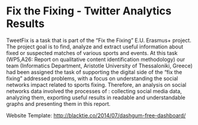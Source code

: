 # Fix the Fixing - Twitter Analytics Results

TweetFix is a task that is part of the “Fix the Fixing” E.U. Erasmus+ project. The project goal is to find, analyze and extract useful information about fixed or suspected matches of various sports and events. At this task (WP5,A26: Report on qualitative content identification methodology) our team (Informatics Department, Aristotle University of Thessaloniki, Greece) had been assigned the task of supporting the digital side of the “fix the fixing” addressed problems, with a focus on understanding the social networks impact related to sports fixing. Therefore, an analysis on social networks data involved the processes of : collecting social media data, analyzing them, exporting useful results in readable and understandable graphs and presenting them in this report.

Website Template: http://blacktie.co/2014/07/dashgum-free-dashboard/
